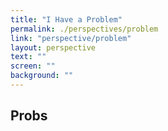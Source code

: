 ```yaml
---
title: "I Have a Problem"
permalink: ./perspectives/problem
link: "perspective/problem"
layout: perspective
text: ""
screen: ""
background: ""
---
```

<div class="container">
  <h2>Probs</h2>
</div>
